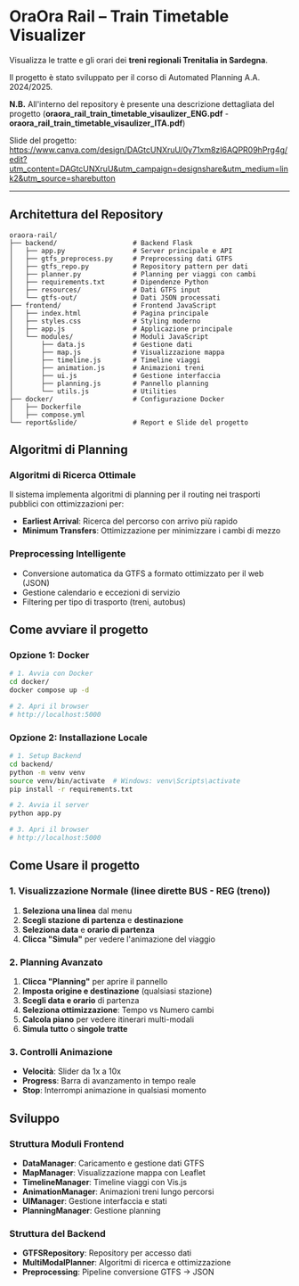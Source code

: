 # OraOra Rail – Train Timetable Visualizer

Visualizza le tratte e gli orari dei **treni regionali Trenitalia in Sardegna**.

Il progetto è stato sviluppato per il corso di Automated Planning A.A. 2024/2025.

**N.B.** All'interno del repository è presente una descrizione dettagliata del progetto (**oraora_rail_train_timetable_visaulizer_ENG.pdf** - **oraora_rail_train_timetable_visaulizer_ITA.pdf**)

Slide del progetto: https://www.canva.com/design/DAGtcUNXruU/0y71xm8zI6AQPR09hPrg4g/edit?utm_content=DAGtcUNXruU&utm_campaign=designshare&utm_medium=link2&utm_source=sharebutton

---

## Architettura del Repository

```
oraora-rail/
├── backend/                   # Backend Flask
│   ├── app.py                 # Server principale e API
│   ├── gtfs_preprocess.py     # Preprocessing dati GTFS
│   ├── gtfs_repo.py           # Repository pattern per dati
│   ├── planner.py             # Planning per viaggi con cambi
│   ├── requirements.txt       # Dipendenze Python
│   ├── resources/             # Dati GTFS input
│   └── gtfs-out/              # Dati JSON processati
├── frontend/                  # Frontend JavaScript
│   ├── index.html             # Pagina principale
│   ├── styles.css             # Styling moderno
│   ├── app.js                 # Applicazione principale
│   └── modules/               # Moduli JavaScript
│       ├── data.js            # Gestione dati
│       ├── map.js             # Visualizzazione mappa
│       ├── timeline.js        # Timeline viaggi
│       ├── animation.js       # Animazioni treni
│       ├── ui.js              # Gestione interfaccia
│       ├── planning.js        # Pannello planning
│       └── utils.js           # Utilities
├── docker/                    # Configurazione Docker
│   ├── Dockerfile
│   ├── compose.yml
└── report&slide/              # Report e Slide del progetto
```

## Algoritmi di Planning

### Algoritmi di Ricerca Ottimale
Il sistema implementa algoritmi di planning per il routing nei trasporti pubblici con ottimizzazioni per:

- **Earliest Arrival**: Ricerca del percorso con arrivo più rapido
- **Minimum Transfers**: Ottimizzazione per minimizzare i cambi di mezzo

### Preprocessing Intelligente
- Conversione automatica da GTFS a formato ottimizzato per il web (JSON)
- Gestione calendario e eccezioni di servizio
- Filtering per tipo di trasporto (treni, autobus)

## Come avviare il progetto

### Opzione 1: Docker 

```bash
# 1. Avvia con Docker
cd docker/
docker compose up -d

# 2. Apri il browser
# http://localhost:5000
```

### Opzione 2: Installazione Locale

```bash
# 1. Setup Backend
cd backend/
python -m venv venv
source venv/bin/activate  # Windows: venv\Scripts\activate
pip install -r requirements.txt

# 2. Avvia il server
python app.py

# 3. Apri il browser
# http://localhost:5000
```

## Come Usare il progetto

### 1. Visualizzazione Normale (linee dirette BUS - REG (treno))
1. **Seleziona una linea** dal menu
2. **Scegli stazione di partenza** e **destinazione**
3. **Seleziona data** e **orario di partenza**
4. **Clicca "Simula"** per vedere l'animazione del viaggio

### 2. Planning Avanzato
1. **Clicca "Planning"** per aprire il pannello
2. **Imposta origine e destinazione** (qualsiasi stazione)
3. **Scegli data e orario** di partenza
4. **Seleziona ottimizzazione**: Tempo vs Numero cambi
5. **Calcola piano** per vedere itinerari multi-modali
6. **Simula tutto** o **singole tratte**

### 3. Controlli Animazione
- **Velocità**: Slider da 1x a 10x
- **Progress**: Barra di avanzamento in tempo reale
- **Stop**: Interrompi animazione in qualsiasi momento

## Sviluppo

### Struttura Moduli Frontend

- **DataManager**: Caricamento e gestione dati GTFS
- **MapManager**: Visualizzazione mappa con Leaflet
- **TimelineManager**: Timeline viaggi con Vis.js
- **AnimationManager**: Animazioni treni lungo percorsi
- **UIManager**: Gestione interfaccia e stati
- **PlanningManager**: Gestione planning 

### Struttura del Backend

- **GTFSRepository**: Repository per accesso dati
- **MultiModalPlanner**: Algoritmi di ricerca e ottimizzazione
- **Preprocessing**: Pipeline conversione GTFS → JSON
